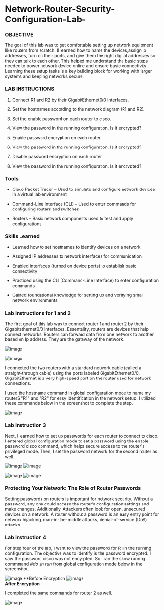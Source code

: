 # Network-Router-Security-Configuration-Lab-

### OBJECTIVE
The goal of this lab was to get comfortable setting up network equipment like routers from scratch. II learned how to name the devices,assign ip addresses, turn on their ports, and give them the right digital addresses so they can talk to each other. This helped me understand the basic steps needed to power network device online and ensure basic connectivity . Learning these setup tasks is a key building block for working with larger systems and keeping networks secure.

### LAB INSTRUCTIONS
1. Connect R1 and R2 by their GigabitEthernet0/0 interfaces.

2. Set the hostnames according to the network diagram (R1 and R2).

3. Set the enable password on each router to cisco.

4. View the password in the running configuration. Is it encrypted?

5. Enable password encryption on each router.

6. View the password in the running configuration. Is it encrypted?

7. Disable password encryption on each router.

8. View the password in the running configuration. Is it encrypted?


### Tools 
* Cisco Packet Tracer – Used to simulate and configure network devices in a virtual lab environment

* Command-Line Interface (CLI) – Used to enter commands for configuring routers and switches

* Routers – Basic network components used to test and apply configurations

###  Skills Learned
* Learned how to set hostnames to identify devices on a network

* Assigned IP addresses to network interfaces for communication

* Enabled interfaces (turned on device ports) to establish basic connectivity

* Practiced using the CLI (Command-Line Interface) to enter configuration commands

* Gained foundational knowledge for setting up and verifying small network environments


### Lab Instructions for 1 and 2

The first goal of this lab was to connect router 1 and router 2 by their Gigabitethernet0/0 interfaces. Essentality, routers are devices that help connect networks. Routers can forward data from one network to another based on Ip address. They are the gateway of the network. 

![image](https://github.com/user-attachments/assets/7928c638-7f77-40ef-ba73-649b083aebfd)               

![image](https://github.com/user-attachments/assets/d4d9a884-6ad9-4c31-aa2c-e30871920877)


I connected the two routers with a standard network cable (called a straight-through cable) using the ports labeled GigabitEthernet0/0. GigabitEthernet is a very high-speed port on the router used for network connections.

I used the hostname command in global configuration mode to name my routerS "R1"  and "R2" for easy identification in the network setup. 
I utilized these commands below in the screenshot  to complete the step. 



![image](https://github.com/user-attachments/assets/57d969c4-b91c-4434-9ecd-534b416d1499)     




  ### Lab Instruction 3 

Next, I learned how to set up passwords for each router to connect to cisco. I entered global configuration mode to set a password using the enable password cisco command, which helps secure access to the router's privileged mode.
Then, I set the password network for the second router as well.


 ![image](https://github.com/user-attachments/assets/89cac745-0639-4e91-b414-ed8187eae2d8)   ![image](https://github.com/user-attachments/assets/5b6d2cb8-6d8f-442a-93e2-b0bbb4e84400)      

![image](https://github.com/user-attachments/assets/d9defb02-ae8a-4a34-bdce-50392e002ab2)     ![image](https://github.com/user-attachments/assets/514b94b8-eb10-40c3-93a7-bacd23cd5669)

### Protecting Your Network: The Role of Router Passwords
Setting passwords on routers is important for network security. Without a password, any one could access the router’s configuration settings and make changes.
Additionally, Attackers often look for open, unsecured devices on a network. A router without a password is an easy entry point for network hijacking, man-in-the-middle attacks, denial-of-service (DoS) attacks.


### Lab instruction 4 

For step four of the lab, I went to view  the password for R1 in the running configuration. The objective was to identify is the password encrypted. 
I saw the password cisco was not encyrpted. So I ran the show runnng commmand *#do sh run* from global configuration mode below in the screenshot. 

![image](https://github.com/user-attachments/assets/58d63f1f-a35f-4b96-95c4-e5049b13a4c4)
**Before Encryption
    ![image](https://github.com/user-attachments/assets/1356c7f0-31bc-4094-aeb2-cb84fd7fe61d)   
**After Encryption** 


I completed the same commands for router 2 as well. 

![image](https://github.com/user-attachments/assets/3869ec2a-5ef7-4e1b-888a-e272cd2d632f)
















